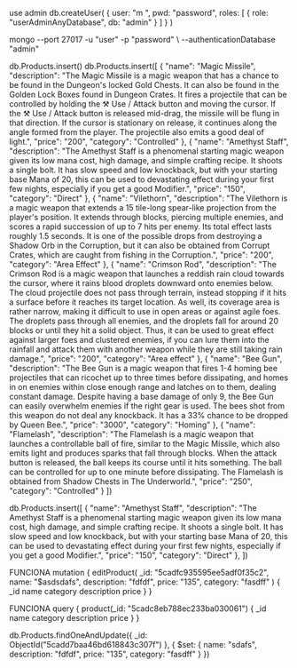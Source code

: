 use admin
db.createUser(
  {
    user: "m ",
    pwd: "password",
    roles: [ { role: "userAdminAnyDatabase", db: "admin" } ]
  }
)


mongo --port 27017 -u "user" -p "password" \ --authenticationDatabase "admin"

db.Products.insert()
db.Products.insert([
    { "name": "Magic Missile", "description": "The Magic Missile is a magic weapon that has a chance to be found in the Dungeon's locked Gold Chests. It can also be found in the Golden Lock Boxes found in Dungeon Crates. It fires a projectile that can be controlled by holding the ⚒ Use / Attack button and moving the cursor. If the ⚒ Use / Attack button is released mid-drag, the missile will be flung in that direction. If the cursor is stationary on release, it continues along the angle formed from the player. The projectile also emits a good deal of light.", "price": "200", "category": "Controlled" },
    { "name": "Amethyst Staff", "description": "The Amethyst Staff is a phenomenal starting magic weapon given its low mana cost, high damage, and simple crafting recipe. It shoots a single bolt. It has slow speed and low knockback, but with your starting base Mana of 20, this can be used to devastating effect during your first few nights, especially if you get a good Modifier.", "price": "150", "category": "Direct" },
    { "name": "Vilethorn", "description": "The Vilethorn is a magic weapon that extends a 15 tile-long spear-like projection from the player's position. It extends through blocks, piercing multiple enemies, and scores a rapid succession of up to 7 hits per enemy. Its total effect lasts roughly 1.5 seconds. It is one of the possible drops from destroying a Shadow Orb in the Corruption, but it can also be obtained from Corrupt Crates, which are caught from fishing in the Corruption.", "price": "200", "category": "Area Effect" },
    { "name": "Crimson Rod", "description": "The Crimson Rod is a magic weapon that launches a reddish rain cloud towards the cursor, where it rains blood droplets downward onto enemies below. The cloud projectile does not pass through terrain, instead stopping if it hits a surface before it reaches its target location. As well, its coverage area is rather narrow, making it difficult to use in open areas or against agile foes. The droplets pass through all enemies, and the droplets fall for around 20 blocks or until they hit a solid object. Thus, it can be used to great effect against larger foes and clustered enemies, if you can lure them into the rainfall and attack them with another weapon while they are still taking rain damage.", "price": "200", "category": "Area effect" },
    { "name": "Bee Gun", "description": "The Bee Gun is a magic weapon that fires 1-4 homing bee projectiles that can ricochet up to three times before dissipating, and homes in on enemies within close enough range and latches on to them, dealing constant damage. Despite having a base damage of only 9, the Bee Gun can easily overwhelm enemies if the right gear is used. The bees shot from this weapon do not deal any knockback. It has a 33% chance to be dropped by Queen Bee.", "price": "3000", "category": "Homing" },
    { "name": "Flamelash", "description": "The Flamelash is a magic weapon that launches a controllable ball of fire, similar to the Magic Missile, which also emits light and produces sparks that fall through blocks. When the attack button is released, the ball keeps its course until it hits something. The ball can be controlled for up to one minute before dissipating. The Flamelash is obtained from Shadow Chests in The Underworld.", "price": "250", "category": "Controlled" }
])

db.Products.insert([
    { "name": "Amethyst Staff", "description": "The Amethyst Staff is a phenomenal starting magic weapon given its low mana cost, high damage, and simple crafting recipe. It shoots a single bolt. It has slow speed and low knockback, but with your starting base Mana of 20, this can be used to devastating effect during your first few nights, especially if you get a good Modifier.", "price": "150", "category": "Direct" },
])


FUNCIONA
mutation {
    editProduct(
        _id: "5cadfc935595ee5adf0f35c2", name: "$asdsdafs", description: "fdfdf", price: "135", category: "fasdff"
    ) {
        _id
        name
        category
        description
        price
    }
}

FUNCIONA
query {
    product(_id: "5cadc8eb788ec233ba030061") {
        _id
        name
        category
        description
        price
    }
}

db.Products.findOneAndUpdate({ _id: ObjectId("5cadd7baa46bd618843c307f") }, { $set: { name: "sdafs", description: "fdfdf", price: "135", category: "fasdff" } })